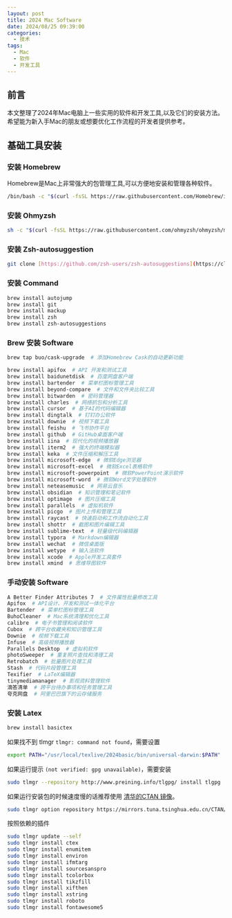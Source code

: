 ```yaml
---
layout: post
title: 2024 Mac Software
date: 2024/08/25 09:39:00
categories:
  - 技术
tags:
  - Mac
  - 软件
  - 开发工具
---
```


## 前言

本文整理了2024年Mac电脑上一些实用的软件和开发工具,以及它们的安装方法。希望能为新入手Mac的朋友或想要优化工作流程的开发者提供参考。

## 基础工具安装

### 安装 Homebrew

Homebrew是Mac上非常强大的包管理工具,可以方便地安装和管理各种软件。

```bash
/bin/bash -c "$(curl -fsSL https://raw.githubusercontent.com/Homebrew/install/HEAD/install.sh)"
```

### 安装 Ohmyzsh

```bash
sh -c "$(curl -fsSL https://raw.githubusercontent.com/ohmyzsh/ohmyzsh/master/tools/install.sh)"
```

### 安装 Zsh-autosuggestion

```bash
git clone [https://github.com/zsh-users/zsh-autosuggestions](https://cloud.tencent.com/developer/tools/blog-entry?target=https%3A%2F%2Flinks.jianshu.com%2Fgo%3Fto%3Dhttps%25253A%25252F%25252Fgithub.com%25252Fzsh-users%25252Fzsh-autosuggestions&source=article&objectId=1684785) ~/.oh-my-zsh/custom/plugins/zsh-autosuggestion
```

### 安装 Command

```bash
brew install autojump
brew install git
brew install mackup
brew install zsh
brew install zsh-autosuggestions
```

### Brew 安装 Software

```bash
brew tap buo/cask-upgrade  # 添加Homebrew Cask的自动更新功能

brew install apifox  # API 开发和测试工具
brew install baidunetdisk  # 百度网盘客户端
brew install bartender  # 菜单栏图标管理工具
brew install beyond-compare  # 文件和文件夹比较工具
brew install bitwarden  # 密码管理器
brew install charles  # 网络抓包和分析工具
brew install cursor  # 基于AI的代码编辑器
brew install dingtalk  # 钉钉办公软件
brew install downie  # 视频下载工具
brew install feishu  # 飞书协作平台
brew install github  # GitHub桌面客户端
brew install iina  # 现代化的视频播放器
brew install iterm2  # 强大的终端模拟器
brew install keka  # 文件压缩和解压工具
brew install microsoft-edge  # 微软Edge浏览器
brew install microsoft-excel  # 微软Excel表格软件
brew install microsoft-powerpoint  # 微软PowerPoint演示软件
brew install microsoft-word  # 微软Word文字处理软件
brew install neteasemusic  # 网易云音乐
brew install obsidian  # 知识管理和笔记软件
brew install optimage  # 图片压缩工具
brew install parallels  # 虚拟机软件
brew install picgo  # 图片上传和管理工具
brew install raycast  # 快速启动和工作流自动化工具
brew install shottr  # 截图和图片编辑工具
brew install sublime-text  # 轻量级代码编辑器
brew install typora  # Markdown编辑器
brew install wechat  # 微信桌面版
brew install wetype  # 输入法软件
brew install xcode  # Apple开发工具套件
brew install xmind  # 思维导图软件
```

### 手动安装 Software

```bash
A Better Finder Attributes 7  # 文件属性批量修改工具
Apifox  # API设计、开发和测试一体化平台
Bartender  # 菜单栏图标管理工具
BuhoCleaner  # Mac系统清理和优化工具
calibre  # 电子书管理和阅读软件
Cubox  # 跨平台收藏夹和知识管理工具
Downie  # 视频下载工具
Infuse  # 高级视频播放器
Parallels Desktop  # 虚拟机软件
photoSweeper  # 重复照片查找和清理工具
Retrobatch  # 批量图片处理工具
Stash  # 代码片段管理工具
Texifier  # LaTeX编辑器
tinymediamanager  # 影视资料管理软件
滴答清单  # 跨平台待办事项和任务管理工具
夸克网盘  # 阿里巴巴旗下的云存储服务
```

### 安装 Latex

```bash
brew install basictex 
```

如果找不到 tlmgr `tlmgr: command not found`，需要设置

```bash
export PATH="/usr/local/texlive/2024basic/bin/universal-darwin:$PATH"
```

如果运行提示 `(not verified: gpg unavailable)`，需要安装

```bash
sudo tlmgr --repository http://www.preining.info/tlgpg/ install tlgpg
```

如果运行安装包的时候速度慢的话推荐使用 [清华的CTAN 镜像](https://mirror.tuna.tsinghua.edu.cn/help/CTAN/)。

```bash
sudo tlmgr option repository https://mirrors.tuna.tsinghua.edu.cn/CTAN/systems/texlive/tlnet
```

按照依赖的插件

```bash
sudo tlmgr update --self
sudo tlmgr install ctex
sudo tlmgr install enumitem
sudo tlmgr install environ
sudo tlmgr install ifmtarg
sudo tlmgr install sourcesanspro
sudo tlmgr install tcolorbox
sudo tlmgr install tikzfill
sudo tlmgr install xifthen
sudo tlmgr install xstring
sudo tlmgr install roboto
sudo tlmgr install fontawesome5
```
